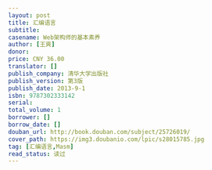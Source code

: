 ```yaml
---
layout: post
title: 汇编语言
subtitle: 
casename: Web架构师的基本素养
author: [王爽]
donor: 
price: CNY 36.00
translator: []
publish_company: 清华大学出版社
publish_version: 第3版
publish_date: 2013-9-1
isbn: 9787302333142
serial: 
total_volume: 1
borrower: []
borrow_date: []
douban_url: http://book.douban.com/subject/25726019/
cover_path: https://img3.doubanio.com/lpic/s28015785.jpg
tag: [汇编语言,Masm]
read_status: 读过
---
```

